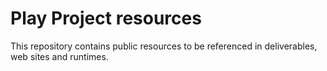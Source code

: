 # Play Project resources

This repository contains public resources to be referenced in deliverables, web sites and runtimes.